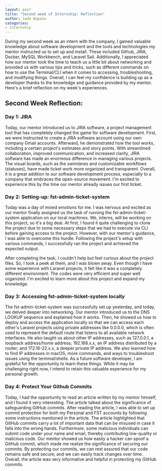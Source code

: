 ```yaml
---
layout: post
title: "Second week of Internship: Reflection"
author: Jade Wapano
categories: 
- internship
---
```

During my second week as an intern with the company, I gained valuable knowledge about software development and the tools and technologies my mentor instructed us to set up and install. These included Github, JIRA, Docker, MySQL Workbench, and Laravel Sail. Additionally, I appreciated how our mentor took the time to teach us a little bit about networking and provided us with various tips and tricks, such as different commands on how to use the Terminal/CLI when it comes to accessing, troubleshooting, and modifying things. Overall, I can feel my confidence is building up as a developer thanks to the knowledge and guidance provided by my mentor. Here's a brief reflection on my week's experiences.

## Second Week Reflection:

### Day 1: JIRA
Today, our mentor introduced us to JIRA software, a project management tool that has completely changed the game for software development. First, we were instructed to create a JIRA software account using our own company Gmail accounts. Afterward, he demonstrated how the tool works, including a certain project's estimates and story points. With streamlined collaboration, improved communication, and increased clarity, JIRA software has made an enormous difference in managing various projects. The visual boards, such as the swimlanes and customizable workflows (statuses), have made ticket work more organized and transparent. Overall, it is a great addition to our software development process, especially to a company that embraces the open-source movement. I'm excited to experience this by the time our mentor already issues our first ticket.

### Day 2: Setting-up: fst-admin-ticket-system
Today was a day of mixed emotions for me. I was nervous and excited as our mentor finally assigned us the task of running the fst-admin-ticket-system application on our local machines. We, interns, will be working on this project, so it's a big deal. At first, I found it quite challenging to clone the project due to some necessary steps that we had to execute via CLI before gaining access to the project. However, with our mentor's guidance, I was able to overcome this hurdle. Following the project's setup with various commands, I successfully ran the project and achieved the expected output.

After completing the task, I couldn't help but feel curious about the project files. So, I took a peek at them, and I was blown away. Even though I have some experience with Laravel projects, it felt like it was a completely different environment. The codes were very efficient and super well organized. I'm excited to learn more about this project and expand my knowledge.

### Day 3: Accessing fst-admin-ticket-system locally
The fst-admin-ticket-system was successfully set up yesterday, and today, we delved deeper into networking. Our mentor introduced us to the DNS LOOKUP sequence and explained how it works. Then, he showed us how to deploy and access the application locally so that we can access each other's Laravel projects using private addresses like 0.0.0.0, which is often used to represent the default route that listens to all available network interfaces. He also taught us about other IP addresses, such as 127.0.0.1, a loopback address/home address; 192.168.x.x, an IP address distributed by a router; and 172.16-22.x.x, a deeper private IP address. We also learned how to find IP addresses in macOS, more commands, and ways to troubleshoot issues using the terminal/shells. As a future software developer, I am grateful for the opportunity to learn these things. While it may be challenging right now, I intend to retain this valuable experience for my personal growth.

### Day 4: Protect Your Github Commits
Today, I had the opportunity to read an article written by my mentor himself, and I found it very interesting. The article talked about the significance of safeguarding GitHub commits. After reading the article, I was able to set up commit protection for both my Personal and FST accounts by following some instructions mentioned in the article. The article highlighted that GitHub commits carry a lot of important data that can be misused in case it falls into the wrong hands. Furthermore, some malicious individuals can submit code under your name and email, thereby contributing low-quality or malicious code. Our mentor showed us how easily a hacker can spoof a GitHub commit, which made me realize the significance of securing our commits. By protecting our commits, we can rest assured that our code remains safe and secure, and we can easily track changes over time. Overall, the article was very informative and helpful in protecting my GitHub commits.







